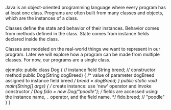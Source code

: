 Java is an object-oriented programming language where every program has at least one class. Programs are often built from many classes and objects, which are the instances of a class.

Classes define the state and behavior of their instances. Behavior comes from methods defined in the class. State comes from instance fields declared inside the class.

Classes are modeled on the real-world things we want to represent in our program. Later we will explore how a program can be made from multiple classes. For now, our programs are a single class.

ejemplo:
public class Dog {
// instance field
String breed;
// constructor method
public Dog(String dogBreed) {
/*
value of parameter dogBreed
assigned to instance field breed
*/
breed = dogBreed;
}
public static void main(String[] args) {
/*
create instance:
use 'new' operator and invoke constructor
*/
Dog fido = new Dog("poodle");
/*
fields are accessed using:
the instance name, `.` operator, and the field name.
*/
fido.breed;
// "poodle"
}
}